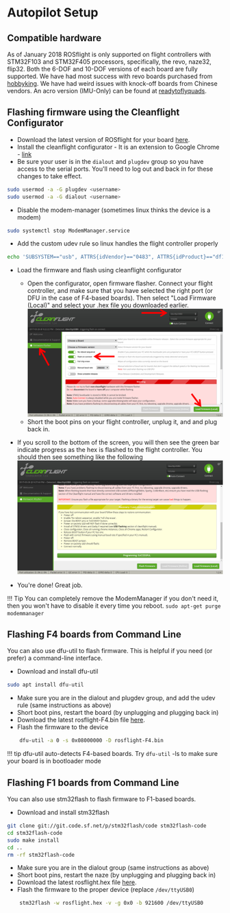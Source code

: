# Autopilot Setup

## Compatible hardware

As of January 2018 ROSflight is only supported on flight controllers with STM32F103 and STM32F405 processors, specifically, the revo, naze32, flip32.  Both the 6-DOF and 10-DOF versions of each board are fully supported.  We have had most success with revo boards purchased from [hobbyking](https://hobbyking.com/en_us/openpilot-cc3d-revolution-revo-32bit-flight-controller-w-integrated-433mhz-oplink.html?___store=en_us).  We have had weird issues with knock-off boards from Chinese vendors.  An acro version (IMU-Only) can be found at [readytoflyquads](https://www.readytoflyquads.com/openpilot-cc3d-revolution-acro).

## Flashing firmware using the Cleanflight Configurator

* Download the latest version of ROSflight for your board [here](https://github.com/rosflight/firmware/releases).
* Install the cleanflight configurator - It is an extension to Google Chrome - [link](https://chrome.google.com/webstore/detail/cleanflight-configurator/enacoimjcgeinfnnnpajinjgmkahmfgb?hl=en)
* Be sure your user is in the `dialout` and `plugdev` group so you have access to the serial ports. You'll need to log out and back in for these changes to take effect.
``` bash
sudo usermod -a -G plugdev <username>
sudo usermod -a -G dialout <username>
```
* Disable the modem-manager (sometimes linux thinks the device is a modem)
``` bash
sudo systemctl stop ModemManager.service
```
* Add the custom udev rule so linux handles the flight controller properly
``` bash
echo 'SUBSYSTEM=="usb", ATTRS{idVendor}=="0483", ATTRS{idProduct}=="df11", MODE="0664", GROUP="plugdev"') | sudo tee /etc/udev/rules.d/45-stdfu-permissions.rules > /dev/null
```
* Load the firmware and flash using cleanflight configurator
    * Open the configurator, open firmware flasher.  Connect your flight controller, and make sure that you have selected the right port (or DFU in the case of F4-based boards).  Then select "Load Firmware (Local)" and  select your .hex file you downloaded earlier.
![cleanflight_gui_1](images/cleanflight_configurator-1.png)
    * Short the boot pins on your flight controller, unplug it, and and plug back in.
* If you scroll to the bottom of the screen, you will then see the green bar indicate progress as the hex is flashed to the flight controller.  You should then see something like the following
![success](images/sucessful_flash.png)

* You're done!  Great job.

!!! Tip
    You can completely remove the ModemManager if you don't need it, then you won't have to disable it every time you reboot.
    ```
    sudo apt-get purge modemmanager
    ```

## Flashing F4 boards from Command Line

You can also use dfu-util to flash firmware.  This is helpful if you need (or prefer) a command-line interface.

* Download and install dfu-util
``` bash
sudo apt install dfu-util
```
* Make sure you are in the dialout and plugdev group, and add the udev rule (same instructions as above)
* Short boot pins, restart the board (by unplugging and plugging back in)
* Download the latest rosflight-F4.bin file [here](https://github.com/rosflight/firmware/releases).
* Flash the firmware to the device
``` bash
    dfu-util -a 0 -s 0x08000000 -D rosflight-F4.bin
```

!!! tip
    dfu-util auto-detects F4-based boards.  Try `dfu-util` -ls to make sure your board is in bootloader mode



## Flashing F1 boards from Command Line

You can also use stm32flash to flash firmware to F1-based boards.

* Download and install stm32flash
``` bash
git clone git://git.code.sf.net/p/stm32flash/code stm32flash-code
cd stm32flash-code
sudo make install
cd ..
rm -rf stm32flash-code
```
* Make sure you are in the dialout group (same instructions as above)
* Short boot pins, restart the naze (by unplugging and plugging back in)
* Download the latest rosflight.hex file [here](https://github.com/rosflight/firmware/releases).
* Flash the firmware to the proper device (replace `/dev/ttyUSB0`)
``` bash
    stm32flash -w rosflight.hex -v -g 0x0 -b 921600 /dev/ttyUSB0
```

